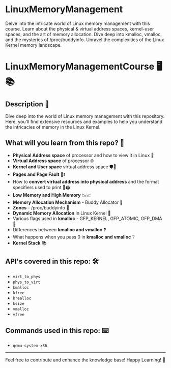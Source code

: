 # LinuxMemoryManagement
Delve into the intricate world of Linux memory management with this course. Learn about the physical &amp; virtual address spaces, kernel-user spaces, and the art of memory allocation. Dive deep into kmalloc, vmalloc, and the mysteries of /proc/buddyinfo. Unravel the complexities of the Linux Kernel memory landscape.

# LinuxMemoryManagementCourse 🖥️📚

## Description 📜

Dive deep into the world of Linux memory management with this repository. Here, you'll find extensive resources and examples to help you understand the intricacies of memory in the Linux Kernel.

## What will you learn from this repo? 🚀

- **Physical Address space** of processor and how to view it in Linux 🏢
- **Virtual Address space** of processor 🌐
- **Kernel and User space** virtual address space 🛡️👥
- **Pages and Page Fault** 📃❗
- How to **convert virtual address into physical address** and the format specifiers used to print 🔗🖨️
- **Low Memory and High Memory** 📉📈
- **Memory Allocation Mechanism** - Buddy Allocator 🧠
- **Zones** - /proc/buddyinfo 🚧
- **Dynamic Memory Allocation** in Linux Kernel 🔄
- Various flags used in **kmalloc** - GFP_KERNEL, GFP_ATOMIC, GFP_DMA 🚩
- Differences between **kmalloc and vmalloc** ❓
- What happens when you pass 0 in **kmalloc and vmalloc** ❔
- **Kernel Stack** 📚

## API's covered in this repo: 🛠️

- `virt_to_phys`
- `phys_to_virt`
- `kmalloc`
- `kfree`
- `krealloc`
- `ksize`
- `vmalloc`
- `vfree`

## Commands used in this repo: ⌨️

- `qemu-system-x86`

---

Feel free to contribute and enhance the knowledge base! Happy Learning! 🎉
